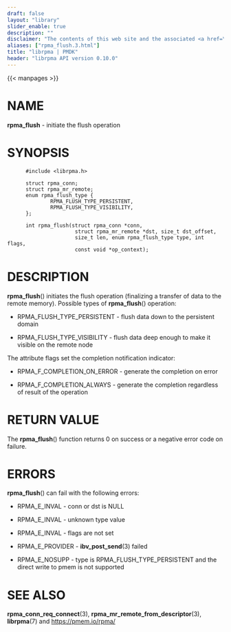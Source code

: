 ```yaml
---
draft: false
layout: "library"
slider_enable: true
description: ""
disclaimer: "The contents of this web site and the associated <a href=\"https://github.com/pmem\">GitHub repositories</a> are BSD-licensed open source."
aliases: ["rpma_flush.3.html"]
title: "librpma | PMDK"
header: "librpma API version 0.10.0"
---
```

{{< manpages >}}

[comment]: <> (SPDX-License-Identifier: BSD-3-Clause)
[comment]: <> (Copyright 2020, Intel Corporation)

NAME
====

**rpma\_flush** - initiate the flush operation

SYNOPSIS
========

          #include <librpma.h>

          struct rpma_conn;
          struct rpma_mr_remote;
          enum rpma_flush_type {
                  RPMA_FLUSH_TYPE_PERSISTENT,
                  RPMA_FLUSH_TYPE_VISIBILITY,
          };

          int rpma_flush(struct rpma_conn *conn,
                          struct rpma_mr_remote *dst, size_t dst_offset,
                          size_t len, enum rpma_flush_type type, int flags,
                          const void *op_context);

DESCRIPTION
===========

**rpma\_flush**() initiates the flush operation (finalizing a transfer
of data to the remote memory). Possible types of **rpma\_flush**()
operation:

-   RPMA\_FLUSH\_TYPE\_PERSISTENT - flush data down to the persistent
    domain

-   RPMA\_FLUSH\_TYPE\_VISIBILITY - flush data deep enough to make it
    visible on the remote node

The attribute flags set the completion notification indicator:

-   RPMA\_F\_COMPLETION\_ON\_ERROR - generate the completion on error

-   RPMA\_F\_COMPLETION\_ALWAYS - generate the completion regardless of
    result of the operation

RETURN VALUE
============

The **rpma\_flush**() function returns 0 on success or a negative error
code on failure.

ERRORS
======

**rpma\_flush**() can fail with the following errors:

-   RPMA\_E\_INVAL - conn or dst is NULL

-   RPMA\_E\_INVAL - unknown type value

-   RPMA\_E\_INVAL - flags are not set

-   RPMA\_E\_PROVIDER - **ibv\_post\_send**(3) failed

-   RPMA\_E\_NOSUPP - type is RPMA\_FLUSH\_TYPE\_PERSISTENT and the
    direct write to pmem is not supported

SEE ALSO
========

**rpma\_conn\_req\_connect**(3),
**rpma\_mr\_remote\_from\_descriptor**(3), **librpma**(7) and
https://pmem.io/rpma/
